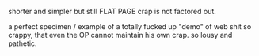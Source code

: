 shorter and simpler but still FLAT PAGE crap is not factored out.

a perfect specimen / example of a totally fucked up "demo" of web shit so crappy, that even the OP cannot maintain his own crap. so lousy and pathetic.
